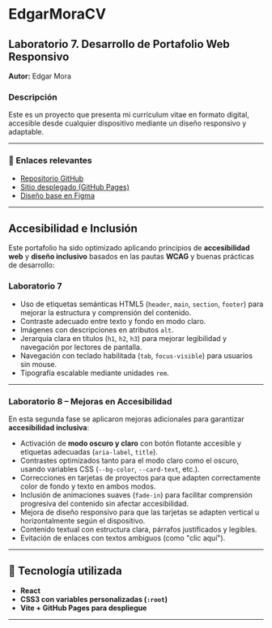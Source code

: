 # EdgarMoraCV

## Laboratorio 7. Desarrollo de Portafolio Web Responsivo  
**Autor:** Edgar Mora

###  Descripción
Este es un proyecto que presenta mi currículum vitae en formato digital, accesible desde cualquier dispositivo mediante un diseño responsivo y adaptable.

---

### 🔗 Enlaces relevantes

-  [Repositorio GitHub](https://github.com/MoraEdg/EdgarMoraCV.git)
-  [Sitio desplegado (GitHub Pages)](https://moraedg.github.io/EdgarMoraCV/)
-  [Diseño base en Figma](https://www.figma.com/design/7zK11qpHPi2sC1ZGmOXm9f/Laboratiorio-1?node-id=22-2&t=u4s74PGsNLMGqSJs-1)

---

##  Accesibilidad e Inclusión

Este portafolio ha sido optimizado aplicando principios de **accesibilidad web** y **diseño inclusivo** basados en las pautas **WCAG** y buenas prácticas de desarrollo:

###  Laboratorio 7
- Uso de etiquetas semánticas HTML5 (`header`, `main`, `section`, `footer`) para mejorar la estructura y comprensión del contenido.
- Contraste adecuado entre texto y fondo en modo claro.
- Imágenes con descripciones en atributos `alt`.
- Jerarquía clara en títulos (`h1`, `h2`, `h3`) para mejorar legibilidad y navegación por lectores de pantalla.
- Navegación con teclado habilitada (`tab`, `focus-visible`) para usuarios sin mouse.
- Tipografía escalable mediante unidades `rem`.

---

###  Laboratorio 8 – Mejoras en Accesibilidad

En esta segunda fase se aplicaron mejoras adicionales para garantizar **accesibilidad inclusiva**:

- Activación de **modo oscuro y claro** con botón flotante accesible y etiquetas adecuadas (`aria-label`, `title`).
- Contrastes optimizados tanto para el modo claro como el oscuro, usando variables CSS (`--bg-color`, `--card-text`, etc.).
- Correcciones en tarjetas de proyectos para que adapten correctamente color de fondo y texto en ambos modos.
- Inclusión de animaciones suaves (`fade-in`) para facilitar comprensión progresiva del contenido sin afectar accesibilidad.
- Mejora de diseño responsivo para que las tarjetas se adapten vertical u horizontalmente según el dispositivo.
- Contenido textual con estructura clara, párrafos justificados y legibles.
- Evitación de enlaces con textos ambiguos (como "clic aquí").

---

## 📱 Tecnología utilizada

- **React**
- **CSS3 con variables personalizadas (`:root`)**
- **Vite + GitHub Pages para despliegue**

---


